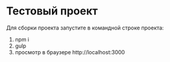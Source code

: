 Тестовый проект
===============

Для сборки проекта запустите в командной строке проекта:

1. npm i
2. gulp
3. просмотр в браузере http://localhost:3000
